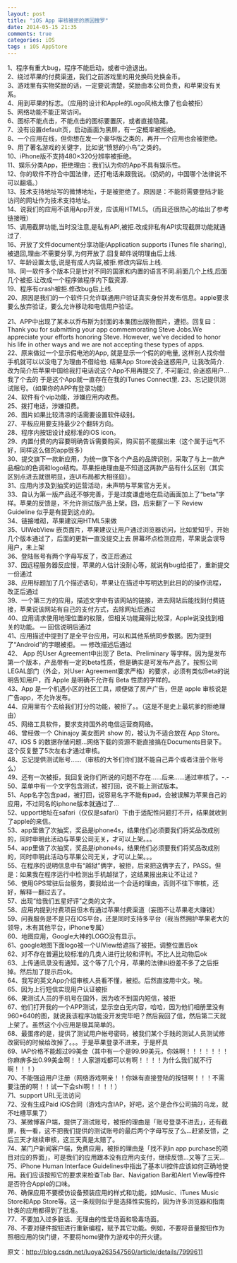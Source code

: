 ```yaml
---
layout: post
title: "iOS App 审核被拒的原因搜罗"
date: 2014-05-15 21:35
comments: true
categories: iOS
tags : iOS AppStore
---
```


1、程序有重大bug，程序不能启动，或者中途退出。   
2、绕过苹果的付费渠道，我们之前游戏里的用兑换码兑换金币。  
3、游戏里有实物奖励的话，一定要说清楚，奖励由本公司负责，和苹果没有关系。  
4、用到苹果的标志。（应用的设计和Apple的Logo风格太像了也会被拒）  
5、网络功能不能正常访问。    
6、图标不能点击，不能点击的图标要置灰，或者直接隐藏。  
7、没有设置default页，启动画面为黑屏，有一定概率被拒绝。  
8、一个应用在线，但你想在发一个豪华版之类的，再开一个应用也会被拒绝。  
9、用了著名游戏的关键字，比如说“愤怒的小鸟”之类的。  
10、iPhone版不支持480×320分辨率被拒绝。  
11、娱乐分类App，拒绝理由：我们认为你的App不具有娱乐性。  
12、你的软件不符合中国法律，还打电话来跟我说。（奶奶的，中国哪个法律说不可以翻墙。）  
13、技术支持地址写的微博地址，于是被拒绝了。原因是：不能将需要登陆才能访问的网址作为技术支持地址。  
14、说我们的应用不该用App开发，应该用HTML5。（而且还很热心的给出了参考链接哦）  
15、调用截屏功能,当时没注意,是私有API,被拒.改成非私有API实现截屏功能就通过了.  
16、开放了文件document分享功能(Application supports iTunes file sharing),被退回,理由:不需要分享,为何开放了.回复邮件说明理由后上线.  
17、年龄设置太低,说是有成人内容,被拒.修改内容后上线.  
18、同一软件多个版本只是针对不同的国家和内置的语言不同.前面几个上线,后面几个被拒.让改成一个程序做程序内下载资源.  
19、程序有crash被拒.修改bug后上线.  
20、原因是我们的一个软件只允许联通用户验证真实身份并发布信息。apple要求要么放弃验证，要么允许移动和电信用户验证。  
<!-- more -->
21、APP中出现了某本以乔布斯为封面的本集团出版物图片，遭拒。回复曰：Thank you for submitting your app commemorating Steve Jobs.We appreciate your efforts honoring Steve. However, we’ve decided to honor his life in other ways and we are not accepting these types of apps.  
22、原来做过一个显示假电池的App, 就是显示一个假的的电量, 这样别人找你借手机就可以以没电了为理由不借给他. 结果App Store说会迷惑用户, 让我改简介. 改为简介后苹果中国给我打电话说这个App不用再提交了, 不可能过, 会迷惑用户… 我了个去的 于是这个App就一直存在在我的iTunes Connect里.
23、忘记提供测试账号。（如果你的APP有登录功能）  
24、软件有个vip功能，涉嫌应用内收费。  
25、拨打电话，涉嫌扣费。  
26、图片如果比较清凉的话需要设置软件级别。  
27、平板应用要支持最少2个翻转方向。  
28、程序内按钮设计成标准的iOS icon。  
29、内置付费的内容要明确告诉需要购买，购买前不能摆出来（这个属于运气不好，同样这么做的app很多）  
30、提交旗下一款新应用，为统一旗下各个产品的品牌识别，采取了与上一款产品相似的色调和logo结构。苹果拒绝理由是不知道这两款产品有什么区别（其实区别点进去就很明显，连UI布局都大相径庭）。  
31、应用内涉及到抽奖的运营活动，未声明与苹果官方无关。  
33、自认为第一版产品还不够完善，于是过度谦虚地在启动画面加上了“beta”字样。苹果的反馈是，不允许测试版产品上架。囧，后来翻了一下 Review Guideline 似乎是有提到这点的。  
34、链接堆砌，苹果建议用HTML5来做  
35、UIWebView 嵌页面片，苹果建议让用户通过浏览器访问，比如爱知乎，开始几个版本通过了，后面的更新一直没提交上去
屏幕坏点检测应用，苹果说会误导用户，未上架  
36、登陆账号有两个字母写反了，改正后通过  
37、因远程服务器反应慢，苹果的人估计没耐心等，就说有bug给拒了，重新提交一份通过  
38、应用标题加了几个描述语句，苹果让在描述中写明达到此目的的操作流程，改正后通过  
39、一个第三方的应用，描述文字中有该网站的链接，进去网站后能找到付费链接，苹果说该网站有自己的支付方式，去除网址后通过  
40、应用请求使用地理位置的权限，但相关功能藏得比较深，Apple说没找到相关的功能。 — 回信说明后通过  
41、应用描述中提到了是全平台应用，可以和其他系统同步数据。因为提到了“Android”的字眼被拒。 — 修改描述后通过  
42、 App 的User Agreement中出现了 Beta、Preliminary 等字样。因为是发布第一个版本，产品带有一定的beta性质，但是确实是可发布产品了。按照公司LEGAL部门（外企，对User Agreement要求严格）的要求，必须有类似Beta的说明告知用户，而 Apple 是明确不允许有 Beta 性质的字样的。  
43、App 是一个机遇小区的社区工具，顺便做了房产广告，但是 apple 审核说是广告app，不允许发布。  
44、应用里有个去给我们打分的功能，被拒了。。（这是不是史上最坑爹的拒绝理由）  
45、网络工具软件，要求支持国外的电信运营商网络。  
46、曾经做一个 Chinajoy 美女图片 show 的，被认为不适合放在 App Store。  
47、iOS 5 的数据存储问题…网络下载的资源不能直接搞在Documents目录下。这个反复整了5次左右才通过审核。  
48、忘记提供测试账号……（审核的大爷们你们就不能自己弄个或者注册个账号么）  
49、还有一次被拒，我回复说你们所说的问题不存在……后来……通过审核了。-.-  
50、菜单中有一个文字包含测试，被打回，说不能上测试版本。  
51、App名字包含pad，被打回，说容易名字不能有pad，会被误解为苹果自己的应用，不过同名的iphone版本就通过了…  
52、upport地址在safari（仅仅是safari）下由于适配性问题打不开，结果就收到了apple的来信。  
53、app里做了次抽奖，奖品是iphone4s，结果他们必须要我们将奖品改成别的，同时申明此活动与苹果公司无关，才可以上架。。。  
54、app里做了次抽奖，奖品是iphone4s，结果他们必须要我们将奖品改成别的，同时申明此活动与苹果公司无关，才可以上架。。。  
55、在程序的说明信息中有“越狱”俩字，被拒，后来把这俩字去了，PASS。但是：如果我在程序运行中检测出手机越狱了，这结果报出来让不让过？  
56、使用GPS常驻后台服务，要我给出一个合适的理由，否则不往下审核，还好，解释一翻过去了。  
57、出现“给我们五星好评”之类的文字。  
58、应用内提到付费项目但木有通过苹果付费渠道（妄图不让苹果老大赚钱）  
59、问我服务是不是只在IOS平台，还是同时支持多平台（我当然拥护苹果老大的领导，木有其他平台，iPhone专属）  
60、地图应用，Google大神的LOGO没有显示。   
61、google地图下面logo被一个UIView给遮挡了被拒。调整位置后ok  
62、对不存在普遍比较标准的几类人进行比较和评判。不比人比动物后ok  
63、上传通讯录没有通知。这个等了几个月，苹果的法律纠纷差不多了之后拒掉。然后加了提示后ok。  
64、我写的英文App介绍审核人员看不懂，被拒。后然直接用中文。唉。  
65、因为上行短信实现用户认证被拒  
66、果测试人员的手机号在国外，因为收不到国内短信，被拒  
67、他们打开我的一个APP测试，显示空白无内容，哈哈，因为他们相册里没有960*640的图，就说我该程序功能没开发完毕吧？然后我回了信，然后第二天就上架了。虽然这个小应用是极其简单的。  
68、最蛋疼的是，提供了测试用户帐号密码，被我们某个手贱的测试人员测试修改密码的时候给改掉了。。。于是苹果登录不进来，于是杯具    
69、IAP价格不能超过99美金（其中有一个是99.99美元，你妹啊！！！！！！！你麻痹多出0.99美金啊！！人家游戏都可以有啊！！！！为什么我们就不行啊！！！）  
70、不能强迫用户注册（网络游戏啊亲！！你妹有直接登陆的按钮啊！！！不需要注册的啊！！试一下会shi啊！！！！）  
71、support URL无法访问  
72、没有生成Paid iOS合同（游戏内含IAP，好吧，这个是合作公司搞的乌龙，就不吐槽苹果了）  
73、某微博客户端，提供了测试账号，被拒的理由是「账号登录不进去」，还有截屏，我一看，这不把我们提供的测试账号的最后两个字母写反了么…赶紧反馈，之后三天才继续审核，这三天真是太赔了。  
74、某门户新闻客户端，免费应用，被拒的理由是「找不到in app purchase的项目对应的界面」，可是我们的应用跟本没有应用内支付，继续反馈…又等了三天…    
75、iPhone Human Interface Guidelines中指出了基本UI控件应该如何正确地使用。我们应该按照它的要求来检查Tab Bar、Navigation Bar和Alert View等控件是否符合Apple的口味。  
76、确保应用不要模仿设备预装应用的样式和功能，如Music、iTunes Music Store和App Store等。这一条规则似乎是选择性实施的，因为许多浏览器和指南针类的应用都得到了批准。  
77、不要加入过多脏话、无理由的性爱场面和吸毒场面。  
78、不要对硬件按钮进行重新编程，赋予其它功能。例如，不要将音量按钮作为照相应用的快门键，不要将home键作为游戏中的开火键。  

原文：<http://blog.csdn.net/luoya263547560/article/details/7999611>